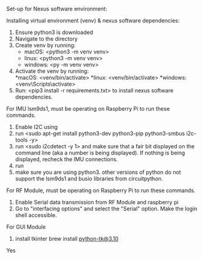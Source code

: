 Set-up for Nexus software environment:

Installing virtual environment (venv) & nexus software dependencies:

1. Ensure python3 is downloaded
2. Navigate to the <software> directory
3. Create venv by running:  
   * macOS: <python3 -m venv venv>
   * linux: <python3 -m venv venv>
   * windows: <py -m venv venv>
4. Activate the venv by running:  
   *macOS: <venv/bin/activate>
   *linux: <venv/bin/activate>
   *windows: <venv\Scripts\activate>
5. Run: <pip3 install -r requirements.txt> to install nexus software dependencies.

For IMU lsm9ds1, must be operating on Raspberry Pi to run these commands.

1. Enable I2C using <sudo raspi-config>
2. run <sudo apt-get install python3-dev python3-pip python3-smbus i2c-tools -y>
3. run <sudo i2cdetect -y 1> and make sure that a fair bit displayed on the command line
   (aka a number is being displayed). If nothing is being displayed, recheck the IMU connections.
4. run <sudo pip3 install adafruit-circuitpython-LSM9DS1>
5. make sure you are using python3. other versions of python do not support the lsm9ds1 and busio libraries from
   circuitpython.

For RF Module, must be operating on Raspberry Pi to run these commands.

1. Enable Serial data transmission from RF Module and raspberry pi
   <sudo raspi-config>
2. Go to "interfacing options" and select the "Serial" option. Make the login shell accessible.

For GUI Module

1. install tkinter
   brew install python-tk@3.10


Yes
